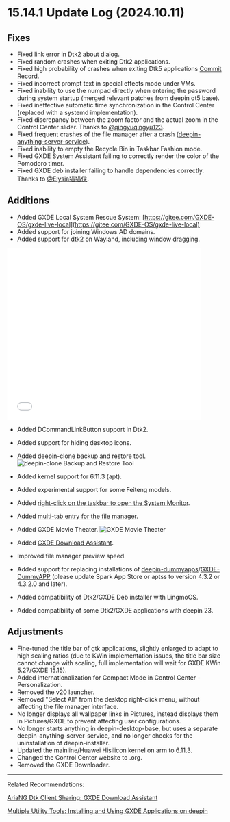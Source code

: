 # 15.14.1 Update Log (2024.10.11)

## Fixes
- Fixed link error in Dtk2 about dialog.
- Fixed random crashes when exiting Dtk2 applications.
- Fixed high probability of crashes when exiting Dtk5 applications [Commit Record](https://gitee.com/GXDE-OS/gxde-qt5integration/commit/846c12d12e2ca8c8ee65ffe07a35ed75a415df5b).
- Fixed incorrect prompt text in special effects mode under VMs.
- Fixed inability to use the numpad directly when entering the password during system startup (merged relevant patches from deepin qt5 base).
- Fixed ineffective automatic time synchronization in the Control Center (replaced with a systemd implementation).
- Fixed discrepancy between the zoom factor and the actual zoom in the Control Center slider. Thanks to [@qingyuqingyu123](https://gitee.com/qingyuqingyu123).
- Fixed frequent crashes of the file manager after a crash ([deepin-anything-server-service](https://gitee.com/GXDE-OS/deepin-anything-server-service)).
- Fixed inability to empty the Recycle Bin in Taskbar Fashion mode.
- Fixed GXDE System Assistant failing to correctly render the color of the Pomodoro timer.
- Fixed GXDE deb installer failing to handle dependencies correctly. Thanks to [@Elysia猫猫侠](https://bbs.deepin.org.cn/user/300575).

## Additions
- Added GXDE Local System Rescue System: [https://gitee.com/GXDE-OS/gxde-live-local](https://gitee.com/GXDE-OS/gxde-live-local)
- Added support for joining Windows AD domains.
- Added support for dtk2 on Wayland, including window dragging.
<iframe src="//player.bilibili.com/player.html?isOutside=true&aid=113264327464062&bvid=BV1GP1CYFEsN&cid=26179994313&p=1" scrolling="no" border="0" frameborder="no" framespacing="0" allowfullscreen="true" width="90%" height="400"></iframe>

- Added DCommandLinkButton support in Dtk2.
- Added support for hiding desktop icons.
- Added deepin-clone backup and restore tool.
![deepin-clone Backup and Restore Tool](/news/15.14.1/deepin-clone.png)
- Added kernel support for 6.11.3 (apt).
- Added experimental support for some Feiteng models.
- Added [right-click on the taskbar to open the System Monitor](https://bbs.deepin.org.cn/post/280112).
- Added [multi-tab entry for the file manager](https://bbs.deepin.org.cn/post/280140).
- Added GXDE Movie Theater.
![GXDE Movie Theater](/news/15.14.1/gxde-movie.png)
- Added [GXDE Download Assistant](https://bbs.deepin.org.cn/post/280191).
- Improved file manager preview speed.

- Added support for replacing installations of [deepin-dummyapps](https://github.com/linuxdeepin/deepin-dummyapps)/[GXDE-DummyAPP](https://gitee.com/GXDE-OS/gxde-dummyapps/) (please update Spark App Store or aptss to version 4.3.2 or 4.3.2.0 and later).

- Added compatibility of Dtk2/GXDE Deb installer with LingmoOS.

- Added compatibility of some Dtk2/GXDE applications with deepin 23.

## Adjustments
- Fine-tuned the title bar of gtk applications, slightly enlarged to adapt to high scaling ratios (due to KWin implementation issues, the title bar size cannot change with scaling, full implementation will wait for GXDE KWin 5.27/GXDE 15.15).
- Added internationalization for Compact Mode in Control Center - Personalization.
- Removed the v20 launcher.
- Removed "Select All" from the desktop right-click menu, without affecting the file manager interface.
- No longer displays all wallpaper links in Pictures, instead displays them in Pictures/GXDE to prevent affecting user configurations.
- No longer starts anything in deepin-desktop-base, but uses a separate deepin-anything-server-service, and no longer checks for the uninstallation of deepin-installer.
- Updated the mainline/Huawei Hisilicon kernel on arm to 6.11.3.
- Changed the Control Center website to .org.
- Removed the GXDE Downloader.

---

Related Recommendations:

[AriaNG Dtk Client Sharing: GXDE Download Assistant](https://bbs.deepin.org.cn/post/280191)

[Multiple Utility Tools: Installing and Using GXDE Applications on deepin](https://bbs.deepin.org.cn/post/280074)
